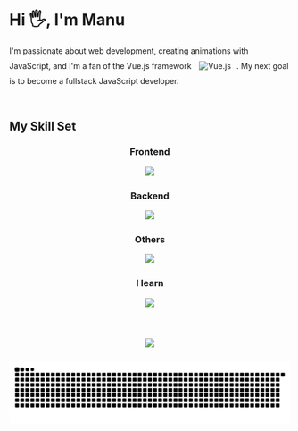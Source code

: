 # Hi 🖐️, I'm Manu

I'm passionate about web development, creating animations with JavaScript, and I'm a fan of the Vue.js framework <img style="margin: 10px" src="https://upload.wikimedia.org/wikipedia/commons/thumb/9/95/Vue.js_Logo_2.svg/1200px-Vue.js_Logo_2.svg.png" alt="Vue.js" height="15" />. My next goal is to become a fullstack JavaScript developer.


  
  

  
  

  
  

  
  

<br/>  


## My Skill Set  





<h3 align="center">Frontend</h3>  
<p align="center">
  <a href="https://skillicons.dev">
    <img src="https://skillicons.dev/icons?i=html,sass,js,vue,pinia" />
  </a>
</p>

</td><td valign="top" width="33%">



<h3 align="center">Backend</h3>  
<p align="center">
  <a href="https://skillicons.dev">
    <img src="https://skillicons.dev/icons?i=nodejs,php,docker,mysql" />
  </a>
</p>

</td><td valign="top" width="33%">



<h3 align="center">Others</h3>
<p align="center">
  <a href="https://skillicons.dev">
    <img src="https://skillicons.dev/icons?i=git,py,linux" />
  </a>
</p>

<h3 align="center">I learn</h3>
<p align="center">
  <a href="https://skillicons.dev">
    <img src="https://skillicons.dev/icons?i=ts,react,mongodb" />
  </a>
</p>

<br/>  
  


###
<div align="center">
  <img src="https://github-readme-stats.vercel.app/api/top-langs/?username=manu-cj&layout=compact&hide=css,html,scss,hack&theme=radical" />
</div>




###
![snake gif](https://github.com/manu-cj/manu-cj/blob/output/github-contribution-grid-snake-dark.svg)


